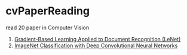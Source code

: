 # cvPaperReading
read 20 paper in Computer Vision
1. [Gradient-Based Learning Applied to Document Recognition (LeNet)](https://github.com/liziyan1997/cvPaperReading/tree/master/01-LeNet)  
2. [ImageNet Classification with Deep Convolutional Neural Networks](https://github.com/liziyan1997/cvPaperReading/tree/master/02-AlexNet)
